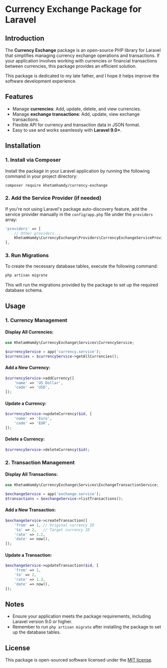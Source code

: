 # Currency Exchange Package for Laravel

## Introduction

The **Currency Exchange** package is an open-source PHP library for Laravel that simplifies managing currency exchange operations and transactions. If your application involves working with currencies or financial transactions between currencies, this package provides an efficient solution.

This package is dedicated to my late father, and I hope it helps improve the software development experience.

## Features

- Manage **currencies**: Add, update, delete, and view currencies.
- Manage **exchange transactions**: Add, update, view exchange transactions.
- Flexible API for currency and transaction data in JSON format.
- Easy to use and works seamlessly with **Laravel 9.0+**.

## Installation

### 1. Install via Composer

Install the package in your Laravel application by running the following command in your project directory:

```bash
composer require khetamhamdy/currency-exchange
```

### 2. Add the Service Provider (if needed)

If you're not using Laravel's package auto-discovery feature, add the service provider manually in the `config/app.php` file under the `providers` array:

```php
'providers' => [
    // Other providers...
    KhetamHamdy\CurrencyExchange\Providers\CurrencyExchangeServiceProvider::class,
],
```

### 3. Run Migrations

To create the necessary database tables, execute the following command:

```bash
php artisan migrate
```

This will run the migrations provided by the package to set up the required database schema.

## Usage

### 1. Currency Management

#### Display All Currencies:

```php
use KhetamHamdy\CurrencyExchange\Services\CurrencyService;

$currencyService = app('currency.service');
$currencies = $currencyService->getAllCurrencies();
```

#### Add a New Currency:

```php
$currencyService->addCurrency([
    'name' => 'US Dollar',
    'code' => 'USD',
]);
```

#### Update a Currency:

```php
$currencyService->updateCurrency($id, [
    'name' => 'Euro',
    'code' => 'EUR',
]);
```

#### Delete a Currency:

```php
$currencyService->deleteCurrency($id);
```

### 2. Transaction Management

#### Display All Transactions:

```php
use KhetamHamdy\CurrencyExchange\Services\ExchangeTransactionService;

$exchangeService = app('exchange.service');
$transactions = $exchangeService->listTransactions();
```

#### Add a New Transaction:

```php
$exchangeService->createTransaction([
    'from' => 1, // Original currency ID
    'to' => 2,   // Target currency ID
    'rate' => 1.2,
    'date' => now(),
]);
```

#### Update a Transaction:

```php
$exchangeService->updateTransaction($id, [
    'from' => 1,
    'to' => 2,
    'rate' => 1.3,
    'date' => now(),
]);
```

## Notes

- Ensure your application meets the package requirements, including Laravel version 9.0 or higher.
- Remember to run `php artisan migrate` after installing the package to set up the database tables.

## License

This package is open-sourced software licensed under the [MIT license](LICENSE).

